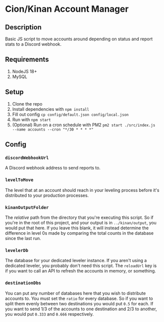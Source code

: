 # Cion/Kinan Account Manager

## Description

Basic JS script to move accounts around depending on status and report stats to a Discord webhook.

## Requirements

1. NodeJS 18+
2. MySQL

## Setup

1. Clone the repo
2. Install dependencies with `npm install`
3. Fill out config `cp config/default.json config/local.json`
4. Run with `npm start`
5. (Optional) Run on a cron schedule with PM2 `pm2 start ./src/index.js --name accounts --cron "*/30 * * * *"`

## Config

### `discordWebhookUrl`

A Discord webhook address to send reports to.

### `levelToMove`

The level that at an account should reach in your leveling process before it's distributed to your production processes.

### `kinanOutputFolder`

The _relative_ path from the directory that you're executing this script. So if you're in the root of this project, and your output is in `../kinan/output`, you would put that here. If you leave this blank, it will instead determine the difference in level 0s made by comparing the total counts in the database since the last run.

### `levelerDb`

The database for your dedicated leveler instance. If you aren't using a dedicated leveler, you probably don't need this script. The `reloadUrl` key is if you want to call an API to refresh the accounts in memory, or something.

### `destinationDbs`

You can put any number of databases here that you wish to distribute accounts to. You must set the `ratio` for every database. So if you want to split them evenly between two destinations you would put `0.5` for each. If you want to send 1/3 of the accounts to one destination and 2/3 to another, you would put `0.333` and `0.666` respectively.
